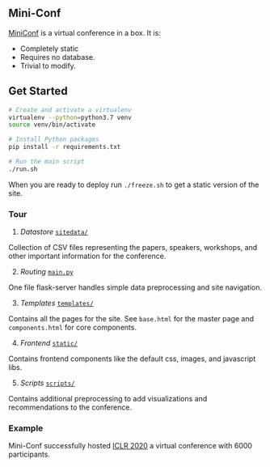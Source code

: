 ## Mini-Conf

<a href="https://mini-conf.github.io/index.html">MiniConf</a> is a virtual conference in a box. It is:

* Completely static
* Requires no database.
* Trivial to modify.

## Get Started
```bash
# Create and activate a virtualenv
virtualenv --python=python3.7 venv
source venv/bin/activate

# Install Python packages
pip install -r requirements.txt

# Run the main script
./run.sh
````

When you are ready to deploy run `./freeze.sh` to get a static version of the site. 


### Tour


1) *Datastore* <a href="https://github.com/Mini-Conf/Mini-Conf/tree/master/sitedata">`sitedata/`</a>

Collection of CSV files representing the papers, speakers, workshops, and other important information for the conference.

2) *Routing* <a href="https://github.com/Mini-Conf/Mini-Conf/tree/master/main.py">`main.py`</a>

One file flask-server handles simple data preprocessing and site navigation. 

3) *Templates* <a href="https://github.com/Mini-Conf/Mini-Conf/tree/master/templates">`templates/`</a>

Contains all the pages for the site. See `base.html` for the master page and `components.html` for core components.

4) *Frontend* <a href="https://github.com/Mini-Conf/Mini-Conf/tree/master/static">`static/`</a>

Contains frontend components like the default css, images, and javascript libs.

5) *Scripts* <a href="https://github.com/Mini-Conf/Mini-Conf/tree/master/scripts">`scripts/`</a>

Contains additional preprocessing to add visualizations and recommendations to the conference. 


### Example

Mini-Conf successfully hosted <a href="https://iclr.cc/virtual_2020">ICLR 2020</a> a virtual conference with 6000 participants. 

